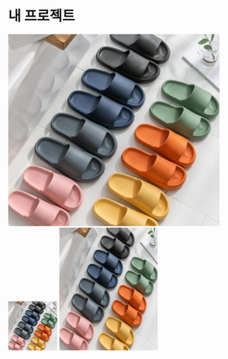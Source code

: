 # 내 프로젝트
<img src="images/스크린샷 2024-01-18 155025.png"> </img>
<img src="images/스크린샷 2024-01-18 155025.png" width=100 height=100> </img>
<img src="images/스크린샷 2024-01-18 155025.png" width=200 height=250> </img>
